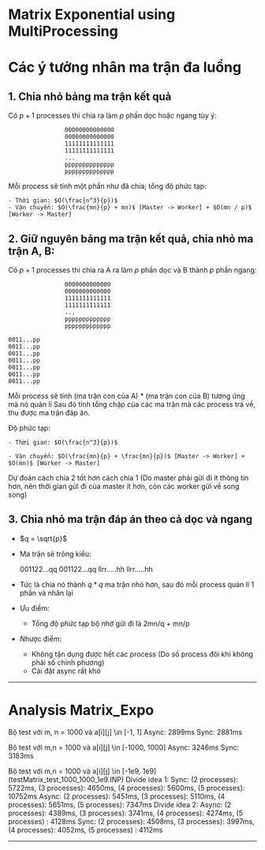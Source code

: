 # Matrix Exponential using MultiProcessing

<h1>Các ý tưởng nhân ma trận đa luồng</h1>

<h2>1. Chia nhỏ bảng ma trận kết quả</h2>

Có $p + 1$ processes thì chia ra làm $p$ phần dọc hoặc ngang tùy ý:

                    00000000000000
                    00000000000000
                    11111111111111
                    11111111111111
                    ...
                    pppppppppppppp
                    pppppppppppppp

Mỗi process sẽ tính một phần như đã chia; tổng độ phức tạp:

    - Thời gian: $O(\frac{n^3}{p})$
    - Vận chuyển: $O(\frac{mn}{p} + mn)$ [Master -> Worker] + $O(mn / p)$ [Worker -> Master]

<h2>2. Giữ nguyên bảng ma trận kết quả, chia nhỏ ma trận A, B:</h2>

Có $p + 1$ processes thì chia ra A ra làm $p$ phần dọc và B thành $p$ phần ngang:

                    0000000000000
                    0000000000000
                    1111111111111
                    1111111111111
                    ...
                    ppppppppppppp
                    ppppppppppppp

    0011...pp               
    0011...pp
    0011...pp
    0011...pp
    0011...pp
    0011...pp
    0011...pp

Mỗi process sẽ tính (ma trận con của A) * (ma trận con của B) tương ứng mà nó quản lí
Sau đó tính tổng chập của các ma trận mà các process trả về, thu được ma trận đáp án.

Độ phức tạp:

    - Thời gian: $O(\frac{n^3}{p})$

    - Vận chuyển: $O(\frac{mn}{p} + \frac{mn}{p})$ [Master -> Worker] + $O(mn)$ [Worker -> Master]

Dự đoán cách chia 2 tốt hơn cách chia 1 (Do master phải gửi đi ít thông tin hơn, nên thời gian gửi đi của master ít hơn, còn các worker gửi về song song)

<h2>3. Chia nhỏ ma trận đáp án theo cả dọc và ngang</h2>

- $q = \sqrt{p}$
- Ma trận sẽ trông kiểu:

    001122...qq
    001122...qq
    llrr.....hh
    llrr.....hh

- Tức là chia nó thành $q * q$ ma trận nhỏ hơn, sau đó mỗi process quản lí 1 phần và nhân lại
- Ưu điểm: 
    - Tổng độ phức tạp bộ nhớ gửi đi là 2mn/q + mn/p
- Nhược điểm:
    - Không tận dụng được hết các process (Do số process đôi khi không phải số chính phương)
    - Cài đặt async rất khó
-----------------------------------------------------
<h1>Analysis Matrix_Expo</h1>

Bộ test với m, n = 1000 và a[i][j] \in [-1, 1]
Async: 2899ms
Sync: 2881ms

Bộ test với m,n = 1000 và a[i][j] \in [-1000, 1000]
Async: 3246ms
Sync: 3183ms

Bộ test với m,n = 1000 và a[i][j] \in [-1e9, 1e9] (testMatrix_test_1000_1000_1e9.INP)
    Divide idea 1:
        Sync: (2 processes): 5722ms, (3 processes): 4650ms, (4 processes): 5600ms, (5 processes): 10752ms
        Async: (2 processes): 5451ms, (3 processes): 5110ms, (4 processes): 5651ms, (5 processes): 7347ms
    Divide idea 2:
        Async: (2 processes): 4389ms, (3 processes): 3741ms, (4 processes): 4274ms, (5 processes) : 4128ms
        Sync: (2 processes): 4508ms, (3 processes): 3997ms, (4 processes): 4052ms, (5 processes) : 4112ms 

----------------------------------------------------
